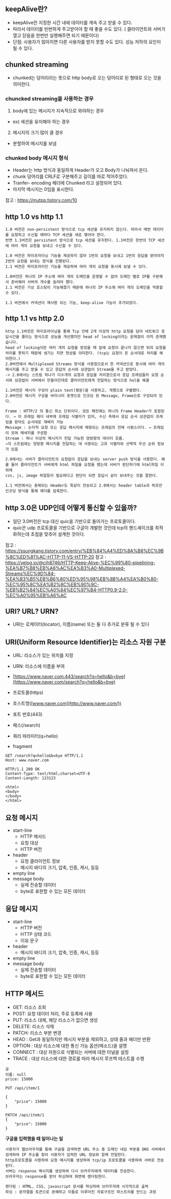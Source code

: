 ## keepAlive란?

- keepAlive란 지정한 시간 내에 데이터를 계속 주고 받을 수 있다.
- 따라서 데이터를 빈번하게 주고받아야 할 때 좋을 수도 있다. ( 클라이언트와 서버가 열고 닫음을 한번만 실행해주면 되기 때문이다)
- 단점: 사용자가 많아지면 다른 사용자를 받지 못할 수도 있다. 성능 저하의 요인이 될 수 있다.

## chunked streaming
- chunked는 덩어리라는 뜻으로 http body로 오는 덩어리로 된 형태로 오는 것을 의미한다.

### chuncked streaming을 사용하는 경우

1. body에 있는 메시지가 지속적으로 와야하는 경우
- ex) 세션을 유지해야 하는 경우

2. 메시지의 크기 많이 클 경우
- 분할하여 메시지를 보냄

### chunked body 메시지 형식

- Header는 http 방식과 동일하게 Header가 오고 Body가 나눠져서 온다.
- chunk 덩어리를 CRLF로 구분해주고 길이를 따로 적어주었다.
- Tranfer- encoding 헤더에 Chunked 라고 설정되어 있다.
- 마지막 메시지는 0임을 표시한다.

참고 : https://mutpp.tistory.com/10

## http 1.0 vs http 1.1

```
1.0 버전은 non-persistent 방식으로 tcp 세션을 유지하지 않는다. 따라서 매번 데이터를 요청하고 수신할 때마다 TCP 세션을 새로 맺어야 한다. 
반면 1.1버전은 persistent 방식으로 tcp 세션을 유지한다. 1.1버전은 한번의 TCP 세션에 여러 개의 요청을 보내고 수신할 수 있다.

1.0 버전은 파이프라이닝 기능을 제공하지 않아 1번의 요청을 보내고 1번의 응답을 받아야지 2번의 요청을 보내는 방식을 진행된다.
1.1 버전은 파이프라이인 기능을 제공하여 여러 개의 요청을 동시에 보낼 수 있다.

1.0버전은 하나의 IP 주소에 여러 개의 도메인을 운영할 수 없어 도메인 별로 IP를 구분해서 준비해야 서버의 개수를 늘려야 했다.
1.1 버전은 가상 호스팅이 가능해졌기 때문에 하나의 IP 주소에 여러 개의 도메인을 적용할 수 있다.

1.1 버전에서 커넥션이 재사용 되는 기능, keep-alive 기능이 추가되었다.

```

## http 1.1 vs http 2.0

```
http 1.1버전은 파이프라이닝을 통해 Tcp 안에 2개 이상의 http 요청을 담아 네트워크 응답시간을 줄이는 방식으로 성능을 개선했지만 head of locking이라는 문제점이 아직 존재했습니다.
head of locking이란 여러 개의 요청을 받았을 때 앞에 요청이 끝나지 않으면 뒤의 요청을 처리를 못하기 때문에 생기는 지연 현상을 의미한다. (tcp는 요청이 온 순서대로 처리를 해야한다.)
2.0버전에서 Multiplexed Streams 방식을 사용함으로서 한 커넥션으로 동시에 여러 개의 메시지를 주고 받을 수 있고 응답의 순서와 상관없이 Stream을 주고 받았다.
-> 2.0에서는 스트림 하나가 다수개의 요청과 응답을 처리함으로서 응답 프레임들의 요청 순서와 상관없이 서버에서 만들어진대로 클라이언트에게 전달하는 방식으로 hol을 해결

1.1버전은 메시지 구성이 plain text(평문)을 사용하고, 개행으로 구별했다.
2.0버전은 메시지 구성을 바이너리 포멧으로 인코딩 된 Message, Frame으로 구성되어 있다.

Frame : HTTP/2 의 통신 최소 단위이다. 모든 패킷에는 하나의 Frame Header가 포함된다. → 이 프레임 헤더 내부에 프레임 식별자가 있어, 수신 측에서 응답 순서 상관없이 프레임을 받아도 순서대로 재배치 가능
Message : 논리적 요청 또는 응답 메시지에 매핑되는 프레임의 전체 시퀀스이다. → 프레임이 모여 메세지를 구성함
Stream : 하나 이상의 메시지가 전달 가능한 양방향의 데이터 흐름.
→각 스트림에는 양방향 메시지를 전달하는 데 사용되는 고유 식별자와 선택적 우선 순위 정보가 있음

2.0에서는 서버가 클라이언트의 요청없이 응답을 보내는 server push 방식을 사용한다. 예를 들어 클라이언트가 서버에게 html 파일을 요청을 했는데 서버가 판단하기에 html파일 이외에
css, js, image 파일등이 필요하다고 판단이 되면 응답시 같이 보내주는 것을 말한다.

1.1 버전에서는 중복되는 Header도 똑같이 전송되고 2.0에서는 header table과 허프만 인코딩 방식을 통해 헤더를 압축한다.

```

## http 3.0은 UDP인데 어떻게 통신할 수 있을까?

- 일단 3.0버전은 tcp 대신 quic을 기반으로 돌아가는 프로토콜이다. 
- quic은 udp 프로토콜을 기반으로 구글이 개발한 것인데 tcp의 핸드셰이크를 최적화하는데 초점을 맞추어 설계한 것이다.

참고 : https://ssungkang.tistory.com/entry/%EB%84%A4%ED%8A%B8%EC%9B%8C%ED%81%AC-HTTP-11-VS-HTTP-20
참고 : https://velog.io/@cjh8746/HTTP-Keep-Alive-%EC%99%80-pipelining-%EA%B7%B8%EB%A6%AC%EA%B3%A0-Multiplexed-Streams%EC%9D%84-%EA%B3%B5%EB%B6%80%ED%95%98%EB%8B%A4%EA%B0%80-%EC%95%8C%EA%B2%8C%EB%90%9C-%EB%B2%84%EC%A0%84%EC%97%B4-HTTP0.9-2.0-%EC%A0%95%EB%A6%AC


## URI? URL? URN?

- URI는 로케이터(locator), 이름(name) 또는 둘 다 추가로 분류 될 수 있다

## URI(Uniform Resource Identifier)는 리소스 자원 구분

- URL: 리소스가 있는 위치를 지정
- URN: 리소스에 이름을 부여

- [https://www.naver.com:443/search?q=hello&b=bye](https://www.naver.com/search?q=hello&b=bye)

- 프로토콜(https)
- 호스트명([www.naver.com](http://www.naver.com/))
- 포트 번호(443)
- 패스(/search)
- 쿼리 파라미터(q=hello)
- fragment

```
GET /search?q=hello&b=bye HTTP/1.1
Host: www.naver.com

```

```
HTTP/1.1 200 OK
Content-Type: text/html;charset=UTF-8
Content-Length: 123123

<html>
<body>
</body>
</html>

```

## 요청 메시지

- start-line
    - HTTP 메서드
    - 요청 대상
    - HTTP 버전
- header
    - 요청 클라이언트 정보
    - 메시지 바디의 크기, 압축, 인증, 캐시, 등등
- empty line
- message body
    - 실제 전송할 데이터
    - byte로 표현할 수 있는 모든 데이터

## 응답 메시지

- start-line
    - HTTP 버전
    - HTTP 상태 코드
    - 이유 문구
- header
    - 메시지 바디의 크기, 압축, 인증, 캐시, 등등
- empty line
- message body
    - 실제 전송할 데이터
    - byte로 표현할 수 있는 모든 데이터

## HTTP 메서드

- GET: 리소스 조회
- POST: 요청 데이터 처리, 주로 등록에 사용
- PUT: 리소스 대체, 해당 리소스가 없으면 생성
- DELETE: 리소스 삭제
- PATCH: 리소스 부분 변경
- HEAD : Get과 동일하지만 메시지 부분을 제외하고, 상태 줄과 헤더만 반환
- OPTION : 대상 리소스에 대한 통신 가능 옵션(메소드)을 설명
- CONNECT : 대상 자원으로 식별되는 서버에 대한 터널을 설정
- TRACE : 대상 리소스에 대한 경로를 따라 메시지 루프백 테스트를 수행

```
공
이름: null
price: 15000

PUT /api/item/1

{
    "price": 15000
}

PATCH /api/item/1
{
    "price": 15000
}

```

**구글을 입력했을 때 일어나는 일**

```
사용자가 웹브라우저를 통해 구글을 검색하면 URL 주소 중 도메인 네임 부분을 DNS 서버에서 검색하여 IP 주소를 찾아 사용자가 입력한 URL 정보와 함께 전달한다.
http프로토콜을 사용하여 요청 메시지를 생성하여 tcp/ip 프로토콜을 사용하여 서버로 전송된다.
서버는 response 메시지를 생성하여 다시 브라우저에게 데이터를 전송한다.
브라우저는 response를 받아 파싱하여 화면에 렌더링한다.

렌더링 : HTML, CSS, javascript 문서를 파싱하여 브라우저에 시각적으로 출력
파싱 : 문자열을 토큰으로 분해하고 이들로 이루어진 자료구조인 파스트리를 만드는 과정
```

